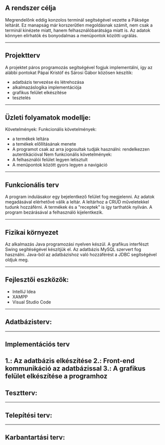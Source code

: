 ## A rendszer célja
Megrendelőnk eddig konzolos terminál segítségével vezette a Páksége leltárát. Ez manapság már korszerűtlen megoldásnak számít, nem csak a terminál kinézete miatt, hanem felhasználóbarátsága miatt is. Az adatok könnyen elírhatók és bonyodalmas a menüpontok közötti ugrálás.

---
## Projektterv
A projektet páros programozás segítségével fogjuk implementálni, így az alábbi pontokat Pápai Kristóf és Sárosi Gábor közösen készítik:
-	adatbázis tervezése és létrehozása
-	alkalmazáslogika implementációja
-	grafikus felület elkészítése
-	tesztelés

---

## Üzleti folyamatok modellje:

Követelmények:
Funkcionális követelmények:
-	a termékek leltára
-	a temékek előllításának menete
-	A programot csak az arra jogosultak tudják használni: rendelkezzen autentikációval
Nem funkcionális követelmények:
-	A felhasználói felület legyen letisztult
-	A menüpontok között gyors legyen a navigáció

---
## Funkcionális terv
A program indulásakor egy bejelentkező felület fog megjelenni. Az adatok megadásával elérhetővé válik a leltár. A leltárhoz a CRUD műveletekkel tudunk hozzáférni. A termékek és a "receptek" is így tarthatók nyilván. A program bezárásával a felhasználó kijelentkezik.

---
## Fizikai környezet
Az alkalmazás Java programozási nyelven készül. A grafikus interfészt Swing segítéségével készítjük el. Az adatbázis MySQL szervert fog használni. Java-ból az adatbázishoz való hozzáférést a JDBC segítségével oldjuk meg.

---
## Fejlesztői eszközök:
-	IntelliJ Idea
-	XAMPP
-	Visual Studio Code

---

## Adatbázisterv:
---

## Implementációs terv
1.: Az adatbázis elkészítése
2.: Front-end kommunikáció az adatbázissal
3.: A grafikus felület elkészítése a programhoz
---
## Tesztterv:
---
## Telepítési terv:
---
## Karbantartási terv:



